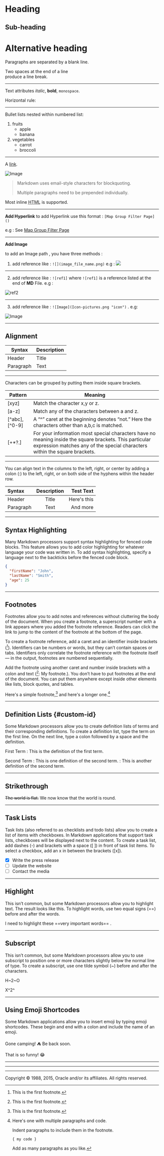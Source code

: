 Heading
=======

Sub-heading
-----------

# Alternative heading #

Paragraphs are separated 
by a blank line.

Two spaces at the end of a line  
produce a line break.

---

Text attributes _italic_, **bold**, `monospace`.

Horizontal rule:

---

Bullet lists nested within numbered list:

  1. fruits
     * apple
     * banana
  2. vegetables
     - carrot
     - broccoli
		 
---

A [link](http://example.com).

![Image](Icon-pictures.png "icon")

> Markdown uses email-style
characters for blockquoting.
>
> Multiple paragraphs need to be prepended individually.

Most inline <abbr title="Hypertext Markup Language">HTML</abbr> is supported.


---

**Add Hyperlink**
to add Hyperlink use this format : `[Map Group Filter Page]()`

e.g : See [Map Group Filter Page]()

---

**Add Image**

to add an Image path , you have three methods :
1. add reference like : `![](image_file_name.png)`
e.g :
![](portainer-architecture-detailed.png)

---
2. add reference like : `![ref1]` where `![ref1]` is a reference listed at the end of **MD** File.
e.g :

![ref2]

---
3. add reference like : `![Image](Icon-pictures.png "icon")` . e.g:

![Image](Icon-pictures.png "icon")

---


## Alignment


| Syntax      | Description |
| ----------- | ----------- |
| Header      | Title       |
| Paragraph   | Text        |

---
Characters can be grouped by putting them inside square brackets.

| Pattern | Meaning |
| ------- | ------- |
| [xyz]	| Match the character x,y or z. |
| [a-z]	| Match any of the characters between a and z. |
| [^abc],[^0-9]	| A “^” caret at the beginning denotes “not.” Here the characters other than a,b,c is matched. |
| [+*?.]	 | For your information most special characters have no meaning inside the square brackets. This particular expression matches any of the special characters within the square brackets. |

***
You can align text in the columns to the left, right, or center by adding a colon (:) to the left, right, or on both side of the hyphens within the header row.

| Syntax      | Description | Test Text     |
| :---        |    :----:   |          ---: |
| Header      | Title       | Here's this   |
| Paragraph   | Text        | And more      |

***
## Syntax Highlighting

Many Markdown processors support syntax highlighting for fenced code blocks. This feature allows you to add color highlighting for whatever language your code was written in. To add syntax highlighting, specify a language next to the backticks before the fenced code block.

```json
{
  "firstName": "John",
  "lastName": "Smith",
  "age": 25
}
```
___

## Footnotes

Footnotes allow you to add notes and references without cluttering the body of the document. When you create a footnote, a superscript number with a link appears where you added the footnote reference. Readers can click the link to jump to the content of the footnote at the bottom of the page.

To create a footnote reference, add a caret and an identifier inside brackets ([^1]). Identifiers can be numbers or words, but they can’t contain spaces or tabs. Identifiers only correlate the footnote reference with the footnote itself — in the output, footnotes are numbered sequentially.

Add the footnote using another caret and number inside brackets with a colon and text ([^1]: My footnote.). You don’t have to put footnotes at the end of the document. You can put them anywhere except inside other elements like lists, block quotes, and tables.

Here's a simple footnote,[^1] and here's a longer one.[^bignote]

[^1]: This is the first footnote.

[^bignote]: Here's one with multiple paragraphs and code.

    Indent paragraphs to include them in the footnote.

    `{ my code }`

    Add as many paragraphs as you like.


---

## Definition Lists {#custom-id}

Some Markdown processors allow you to create definition lists of terms and their corresponding definitions. To create a definition list, type the term on the first line. On the next line, type a colon followed by a space and the definition.

First Term
: This is the definition of the first term.

Second Term
: This is one definition of the second term.
: This is another definition of the second term.

***
## Strikethrough
~~The world is flat.~~ We now know that the world is round.

---
## Task Lists

Task lists (also referred to as checklists and todo lists) allow you to create a list of items with checkboxes. In Markdown applications that support task lists, checkboxes will be displayed next to the content. To create a task list, add dashes (-) and brackets with a space ([ ]) in front of task list items. To select a checkbox, add an x in between the brackets ([x]).

- [x] Write the press release
- [ ] Update the website
- [ ] Contact the media

***
## Highlight
This isn’t common, but some Markdown processors allow you to highlight text. The result looks like this. To highlight words, use two equal signs (==) before and after the words.

I need to highlight these ==very important words== .

***
## Subscript

This isn’t common, but some Markdown processors allow you to use subscript to position one or more characters slightly below the normal line of type. To create a subscript, use one tilde symbol (~) before and after the characters.

H~2~O

X^2^

***
## Using Emoji Shortcodes

Some Markdown applications allow you to insert emoji by typing emoji shortcodes. These begin and end with a colon and include the name of an emoji.

Gone camping! :tent: Be back soon.

That is so funny! :joy:

***
***



___
Copyright © 1988, 2015, Oracle and/or its affiliates. All rights reserved. 

[ref1]: lvm-cheatsheet.png
[ref2]: Icon-pictures.png
